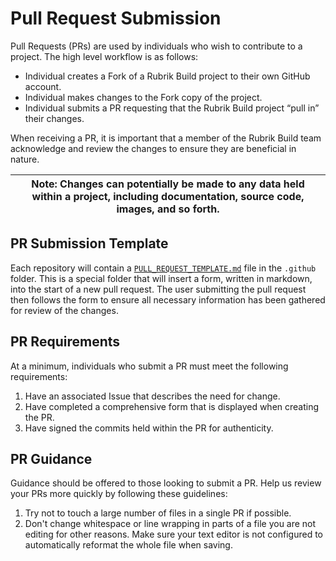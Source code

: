 # Pull Request Submission

Pull Requests (PRs) are used by individuals who wish to contribute to a project. The high level workflow is as follows:

* Individual creates a Fork of a Rubrik Build project to their own GitHub account.
* Individual makes changes to the Fork copy of the project.
* Individual submits a PR requesting that the Rubrik Build project “pull in” their changes.

When receiving a PR, it is important that a member of the Rubrik Build team acknowledge and review the changes to ensure they are beneficial in nature.

|**Note:** Changes can potentially be made to any data held within a project, including documentation, source code, images, and so forth.|
|---|

## PR Submission Template
Each repository will contain a [`PULL_REQUEST_TEMPLATE.md`](https://github.com/rubrikinc/welcome-to-rubrik-build/blob/master/.github/PULL_REQUEST_TEMPLATE.md) file in the `.github` folder. This is a special folder that will insert a form, written in markdown, into the start of a new pull request. The user submitting the pull request then follows the form to ensure all necessary information has been gathered for review of the changes.

## PR Requirements
At a minimum, individuals who submit a PR must meet the following requirements:

1. Have an associated Issue that describes the need for change.
2. Have completed a comprehensive form that is displayed when creating the PR.
3. Have signed the commits held within the PR for authenticity.

## PR Guidance
Guidance should be offered to those looking to submit a PR. Help us review your PRs more quickly by following these guidelines:

1. Try not to touch a large number of files in a single PR if possible.
2. Don't change whitespace or line wrapping in parts of a file you are not editing for other reasons. Make sure your text editor is not configured to automatically reformat the whole file when saving.
